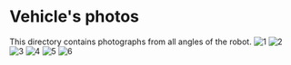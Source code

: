 Vehicle's photos
====
This directory contains photographs from all angles of the robot.
![1](https://github.com/csvprobotica/RoSGhost/blob/main/v-photos/RoSGhost1.jpg)
![2](https://github.com/csvprobotica/RoSGhost/blob/main/v-photos/RoSGhost2.jpg)
![3](https://github.com/csvprobotica/RoSGhost/blob/main/v-photos/RoSGhost3.jpg)
![4](https://github.com/csvprobotica/RoSGhost/blob/main/v-photos/RoSGhost4.jpg)
![5](https://github.com/csvprobotica/RoSGhost/blob/main/v-photos/RoSGhost5.jpg)
![6](https://github.com/csvprobotica/RoSGhost/blob/main/v-photos/RoSGhost6.jpg)


